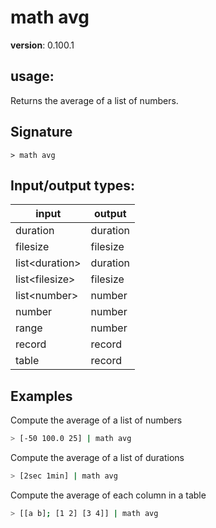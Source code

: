 # math avg

**version**: 0.100.1

## **usage**:

Returns the average of a list of numbers.

## Signature

`> math avg `

## Input/output types:

| input            | output   |
| ---------------- | -------- |
| duration         | duration |
| filesize         | filesize |
| list\<duration\> | duration |
| list\<filesize\> | filesize |
| list\<number\>   | number   |
| number           | number   |
| range            | number   |
| record           | record   |
| table            | record   |

## Examples

Compute the average of a list of numbers

```bash
> [-50 100.0 25] | math avg
```

Compute the average of a list of durations

```bash
> [2sec 1min] | math avg
```

Compute the average of each column in a table

```bash
> [[a b]; [1 2] [3 4]] | math avg
```
